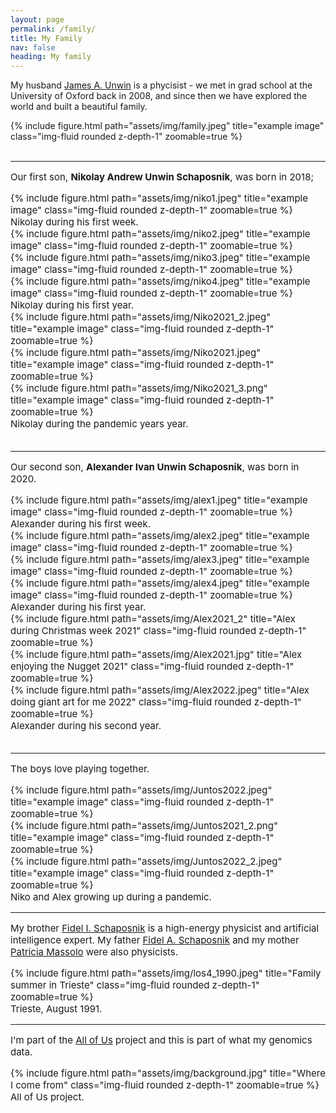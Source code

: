 ```yaml
---
layout: page
permalink: /family/
title: My Family
nav: false
heading: My family
---
```


My husband [James A. Unwin](https://unwin.people.uic.edu/) is a phycisist - we met in grad school at the University of Oxford back in 2008, and since then we have explored the world and built a beautiful family. 

 
<div class="row">
    <div class="col-sm mt-3 mt-md-0">
        {% include figure.html path="assets/img/family.jpeg" title="example image" class="img-fluid rounded z-depth-1" zoomable=true %}
    </div>
</div>

<br>

 
<hr>
<span style="font-size:15px">
 

Our first son, <b>Nikolay Andrew Unwin Schaposnik</b>, was born in 2018; 

 
<div class="row">
    <div class="col-sm mt-3 mt-md-0">
        {% include figure.html path="assets/img/niko1.jpeg" title="example image" class="img-fluid rounded z-depth-1" zoomable=true %}
    </div>
</div>
<div class="caption">
    Nikolay during his first week.
</div>





<div class="row">
    <div class="col-sm mt-3 mt-md-0">
        {% include figure.html path="assets/img/niko2.jpeg" title="example image" class="img-fluid rounded z-depth-1" zoomable=true %}
    </div>
    <div class="col-sm mt-3 mt-md-0">
        {% include figure.html path="assets/img/niko3.jpeg" title="example image" class="img-fluid rounded z-depth-1" zoomable=true %}
    </div>
    <div class="col-sm mt-3 mt-md-0">
        {% include figure.html path="assets/img/niko4.jpeg" title="example image" class="img-fluid rounded z-depth-1" zoomable=true %}
    </div>
</div>
<div class="caption">
    Nikolay during his first year.
</div>


<div class="row">
    <div class="col-sm mt-3 mt-md-0">
        {% include figure.html path="assets/img/Niko2021_2.jpeg" title="example image" class="img-fluid rounded z-depth-1" zoomable=true %}
    </div>
    <div class="col-sm mt-3 mt-md-0">
        {% include figure.html path="assets/img/Niko2021.jpeg" title="example image" class="img-fluid rounded z-depth-1" zoomable=true %}
    </div>
    <div class="col-sm mt-3 mt-md-0">
        {% include figure.html path="assets/img/Niko2021_3.png" title="example image" class="img-fluid rounded z-depth-1" zoomable=true  %}
    </div>
</div>
<div class="caption">
    Nikolay during the pandemic years year.
</div>



<br>

 
<hr>
<span style="font-size:15px">
 

Our second son, <b>Alexander Ivan Unwin Schaposnik</b>, was born in 2020.

 
<div class="row">
    <div class="col-sm mt-3 mt-md-0">
        {% include figure.html path="assets/img/alex1.jpeg" title="example image" class="img-fluid rounded z-depth-1" zoomable=true %}
    </div>
</div>
<div class="caption">
    Alexander during his first week.
</div>
 


<div class="row">
    <div class="col-sm mt-3 mt-md-0">
        {% include figure.html path="assets/img/alex2.jpeg" title="example image" class="img-fluid rounded z-depth-1" zoomable=true %}
    </div>
    <div class="col-sm mt-3 mt-md-0">
        {% include figure.html path="assets/img/alex3.jpeg" title="example image" class="img-fluid rounded z-depth-1" zoomable=true %}
    </div>
    <div class="col-sm mt-3 mt-md-0">
        {% include figure.html path="assets/img/alex4.jpeg" title="example image" class="img-fluid rounded z-depth-1" zoomable=true %}
    </div>
</div>
<div class="caption">
    Alexander during his first year.
</div>


<div class="row">
    <div class="col-sm mt-3 mt-md-0">
        {% include figure.html path="assets/img/Alex2021_2" title="Alex during Christmas week 2021" class="img-fluid rounded z-depth-1" zoomable=true %}
    </div>
    <div class="col-sm mt-3 mt-md-0">
        {% include figure.html path="assets/img/Alex2021.jpg" title="Alex enjoying the Nugget 2021" class="img-fluid rounded z-depth-1" zoomable=true %}
    </div>
    <div class="col-sm mt-3 mt-md-0">
        {% include figure.html path="assets/img/Alex2022.jpeg" title="Alex doing giant art for me 2022" class="img-fluid rounded z-depth-1" zoomable=true %}
    </div>
</div>
<div class="caption">
    Alexander during his second year.
</div>


<br>

 
 <hr>
<span style="font-size:15px">

The boys love playing together. 

<div class="row">
    <div class="col-sm mt-3 mt-md-0">
        {% include figure.html path="assets/img/Juntos2022.jpeg" title="example image" class="img-fluid rounded z-depth-1" zoomable=true %}
    </div>
    <div class="col-sm mt-3 mt-md-0">
        {% include figure.html path="assets/img/Juntos2021_2.png" title="example image" class="img-fluid rounded z-depth-1" zoomable=true %}
    </div>
    <div class="col-sm mt-3 mt-md-0">
        {% include figure.html path="assets/img/Juntos2022_2.jpeg" title="example image" class="img-fluid rounded z-depth-1" zoomable=true %}
    </div>
</div>
<div class="caption">
    Niko and Alex growing up during a pandemic.
</div>

<hr>
<span style="font-size:15px">
 
My brother [Fidel I. Schaposnik](https://fidel-schaposnik.github.io/) is a high-energy physicist and artificial intelligence expert. My father [Fidel A. Schaposnik](https://sites.google.com/site/schaposnik/)  and my mother [Patricia Massolo](https://es.wikipedia.org/wiki/Claudia_Patricia_Massolo) were also physicists. 


 

 
<div class="row">
    <div class="col-sm mt-3 mt-md-0">
        {% include figure.html path="assets/img/los4_1990.jpeg" title="Family summer in Trieste" class="img-fluid rounded z-depth-1" zoomable=true %}
    </div>
</div>
<div class="caption">
   Trieste, August 1991.
</div>


<hr>
<span style="font-size:15px">

I'm part of the [All of Us](https://joinallofus.org/) project and this is part of what my genomics data.  

<div class="row">
    <div class="col-sm mt-3 mt-md-0">
        {% include figure.html path="assets/img/background.jpg" title="Where I come from" class="img-fluid rounded z-depth-1" zoomable=true %}
    </div>
</div>
<div class="caption">
All of Us project. 
</div>

